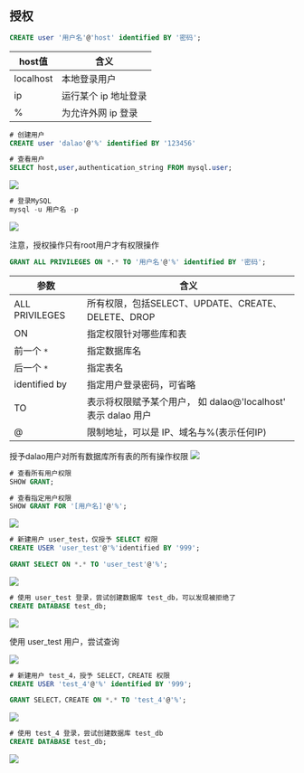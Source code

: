 <!--
 * @Description: 
 * @Version: 1.0
 * @Author: DaLao
 * @Email: dalao_li@163.com
 * @Date: 2021-10-06 13:11:32
 * @LastEditors: DaLao
 * @LastEditTime: 2021-12-14 21:56:34
-->

## 授权

```sql
CREATE user '用户名'@'host' identified BY '密码';
```
| host值    | 含义                 |
| --------- | -------------------- |
| localhost | 本地登录用户         |
| ip        | 运行某个 ip 地址登录 |
| %         | 为允许外网 ip 登录   |

```sql
# 创建用户 
CREATE user 'dalao'@'%' identified BY '123456'

# 查看用户
SELECT host,user,authentication_string FROM mysql.user;
```

![](https://cdn.hurra.ltd/img/20200516001828.png)

```sql
# 登录MySQL
mysql -u 用户名 -p
```

![](https://cdn.hurra.ltd/img/20200516001919.png)

注意，授权操作只有root用户才有权限操作

```sql
GRANT ALL PRIVILEGES ON *.* TO '用户名'@'%' identified BY '密码';
```


| 参数           | 含义                                                          |
| -------------- | ------------------------------------------------------------- |
| ALL PRIVILEGES | 所有权限，包括SELECT、UPDATE、CREATE、DELETE、DROP            |
| ON             | 指定权限针对哪些库和表                                        |
| 前一个 `*`     | 指定数据库名                                                  |
| 后一个 `*`     | 指定表名                                                      |
| identified by  | 指定用户登录密码，可省略                                      |
| TO             | 表示将权限赋予某个用户， 如 dalao@'localhost' 表示 dalao 用户 |
| @              | 限制地址，可以是 IP、域名与%(表示任何IP)                      |

授予dalao用户对所有数据库所有表的所有操作权限
![](https://cdn.hurra.ltd/img/20200516003253.png)

```sql
# 查看所有用户权限
SHOW GRANT;

# 查看指定用户权限
SHOW GRANT FOR '[用户名]'@'%';
```

![](https://cdn.hurra.ltd/img/20200516003557.png)


```sql
# 新建用户 user_test，仅授予 SELECT 权限
CREATE USER 'user_test'@'%'identified BY '999';

GRANT SELECT ON *.* TO 'user_test'@'%';
```

![](https://cdn.hurra.ltd/img/20200516004045.png)


```sql
# 使用 user_test 登录，尝试创建数据库 test_db，可以发现被拒绝了
CREATE DATABASE test_db;
```

![](https://cdn.hurra.ltd/img/20200516004259.png)

使用 user_test 用户，尝试查询

![](https://cdn.hurra.ltd/img/20200516004447.png)


```sql
# 新建用户 test_4，授予 SELECT，CREATE 权限
CREATE USER 'test_4'@'%' identified BY '999';

GRANT SELECT，CREATE ON *.* TO 'test_4'@'%';
```

![](https://cdn.hurra.ltd/img/20200516084018.png)

```sql
# 使用 test_4 登录，尝试创建数据库 test_db
CREATE DATABASE test_db;
```

![](https://cdn.hurra.ltd/img/20200516084301.png)